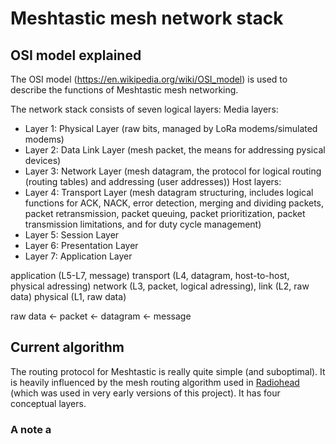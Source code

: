 # Meshtastic mesh network stack

## OSI model explained

The OSI model (https://en.wikipedia.org/wiki/OSI_model) is used to describe the functions of Meshtastic mesh networking. 

The network stack consists of seven logical layers:
Media layers:
* Layer 1: Physical Layer (raw bits, managed by LoRa modems/simulated modems)
* Layer 2: Data Link Layer (mesh packet, the means for addressing pysical devices)
* Layer 3: Network Layer (mesh datagram, the protocol for logical routing (routing tables) and addressing (user addresses))
Host layers:
* Layer 4: Transport Layer (mesh datagram structuring, includes logical functions for ACK, NACK, error detection, merging and dividing packets, packet retransmission, packet queuing, packet prioritization, packet transmission limitations, and for duty cycle management)
* Layer 5: Session Layer 
* Layer 6: Presentation Layer
* Layer 7: Application Layer



application (L5-L7, message)
transport (L4, datagram, host-to-host, physical adressing)
network (L3, packet, logical adressing), 
link (L2, raw data)
physical (L1, raw data)

raw data <- packet <- datagram <- message



## Current algorithm

The routing protocol for Meshtastic is really quite simple (and suboptimal). It is heavily influenced by the mesh routing algorithm used in [Radiohead](https://www.airspayce.com/mikem/arduino/RadioHead/) (which was used in very early versions of this project). It has four conceptual layers.



### A note a
